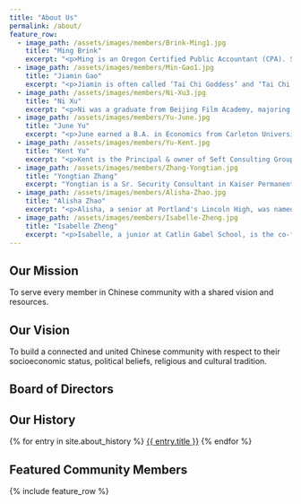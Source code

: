 ```yaml
---
title: "About Us"
permalink: /about/
feature_row:
  - image_path: /assets/images/members/Brink-Ming1.jpg
    title: "Ming Brink"
    excerpt: "<p>Ming is an Oregon Certified Public Accountant (CPA). She currently works for Precision Castparts Corp, a wholly owned company of Berkshire Hathaway, as a tax manager.</p><p>Ming also serves as the President of NW China Council. She finds joy in serving the community and giving to others. She has volunteered for various charities and traveled overseas to spread the message of Christianity.</p><p>Ming has pursued education in both China and the United States. She holds a B.A. in Accounting and International Business.</p>"
  - image_path: /assets/images/members/Min-Gao1.jpg
    title: "Jiamin Gao"
    excerpt: "<p>Jiamin is often called ‘Tai Chi Goddess’ and ‘Tai Chi Queen’ in sports magazines. From 1989 to 1998, she was awarded numerous titles including ‘World Wushu Championship’. She won a total of 32 gold medals during the period. She is the first grand slam in world series and so far no one has ever gone beyond what she had achieved.</p><p>In 2016, during ‘the Second World Tai Chi Chuan’ in Warsaw, Poland, Jiamin was the United States team coach and deputy leader.</p><p>She is running the U.S. Wushu Center in NW Portland.</p>"
  - image_path: /assets/images/members/Ni-Xu3.jpg
    title: "Ni Xu"
    excerpt: "<p>Ni was a graduate from Beijing Film Academy, majoring in film script writing.  He had an extensive experience in the film industry, working as a screenwriter, photographer, documentary and film director.</p><p>In 2012, Ni and his family came to the United States, eventually settled in Portland, hoping to do their part to record the revival of the Chinese community in Portland.</p><p>Ni’s wife, Faye, is a marketing guru, who was directly responsible for directing Portland Chinatown Saturday Performance series.</p>"
  - image_path: /assets/images/members/Yu-June.jpg
    title: "June Yu"
    excerpt: "<p>June earned a B.A. in Economics from Carleton University in Canada. She holds an Association Montessori International (AMI) Primary Diploma and a M.Ed. from Loyola University in Maryland. She has been working as a teacher since 2004.</p><p>June moved to Portland in 2007, and has been running her own Montessori preschool in the Bethany-Cedar Mill area. Outside of work, June loves to play the piano and Guzheng with her children and volunteers at local schools/senior homes as a music guest.</p>"
  - image_path: /assets/images/members/Yu-Kent.jpg
    title: "Kent Yu"
    excerpt: "<p>Kent is the Principal & owner of Seft Consulting Group, specialized in earthquake and tsunami risk mitigation for buildings and infrastructure systems. He received MS from Tongji University in 1994 and PhD from UCSD in 1999.  He is an adjunct professor at PSU and OSU. From 2007 to 2015, Kent also served in Oregon Seismic Safety Policy Advisory Commission and was its Chairperson for one term.</p><p>Kent has two kids. When he is not accompanying them, he enjoys socializing with friends. He also has hobbies in golfing and fishing.</p>"
  - image_path: /assets/images/members/Zhang-Yongtian.jpg
    title: "Yongtian Zhang"
    excerpt: "Yongtian is a Sr. Security Consultant in Kaiser Permanente. He graduated from USTC (University of Science and Technology of China) and received a Master degree in Information Security. His career covers Internet security, application security and network security. He is an enthusiastic community volunteer actively participating in all kinds of community services."
  - image_path: /assets/images/members/Alisha-Zhao.jpg
    title: "Alisha Zhao"
    excerpt: "<p>Alisha, a senior at Portland's Lincoln High, was named one of the nation's 10 top teen volunteers in 2016. She has created and led a large nonprofit, Kids First Project, devoted to helping homeless youth break the generational cycle of poverty.</p><p>For her work, she was appointed by Mayor Hales to be the first high school student in history to serve as City of Portland’s Human Rights Commissioner.</p><p>She also sits in several youth advisory boards in national and global organizations.</p>"
  - image_path: /assets/images/members/Isabelle-Zheng.jpg
    title: "Isabelle Zheng"
    excerpt: "<p>Isabelle, a junior at Catlin Gabel School, is the co-founder and executive director of 'Project Prelude,' a non-profit organization she started with a fellow musician that provides free after-school group violin lessons to dozens of fourth- through sixth-graders in the Portland area. She is also a dedicated flutist in her youth orchestra, an advocate of youth entrepreneurship, and active club leader at her school.</p><p>Isabelle is the distinguished finalist for 2017 Prudential Spirit of Community Awards.</p>"
---
```

## Our Mission

To serve every member in Chinese community with a shared vision and resources.

## Our Vision

To build a connected and united Chinese community with respect to their socioeconomic status, political beliefs, religious and cultural tradition.

## Board of Directors



## Our History

{% for entry in site.about_history %}
  <a href="{{ entry.url }}">{{ entry.title }}</a>
{% endfor %}

## Featured Community Members

{% include feature_row %}
